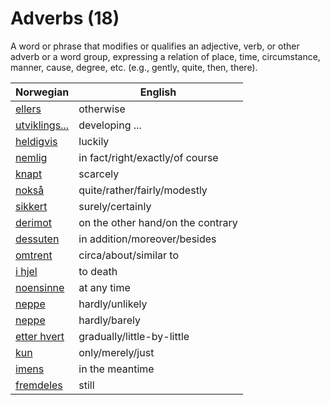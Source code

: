 # Adverbs (18)

A word or phrase that modifies or qualifies an adjective, verb, or other adverb or a word group, expressing a relation of place, time, circumstance, manner, cause, degree, etc. (e.g., gently, quite, then, there).

| Norwegian | English |
| --- | --- |
| [ellers](https://www.ordnett.no/search?language=no&phrase=ellers) | otherwise |
| [utviklings...](https://www.ordnett.no/search?language=no&phrase=utviklings...) | developing ... |
| [heldigvis](https://www.ordnett.no/search?language=no&phrase=heldigvis) | luckily |
| [nemlig](https://www.ordnett.no/search?language=no&phrase=nemlig) | in fact/right/exactly/of course |
| [knapt](https://www.ordnett.no/search?language=no&phrase=knapt) | scarcely |
| [nokså](https://www.ordnett.no/search?language=no&phrase=nokså) | quite/rather/fairly/modestly |
| [sikkert](https://www.ordnett.no/search?language=no&phrase=sikkert) | surely/certainly |
| [derimot](https://www.ordnett.no/search?language=no&phrase=derimot) | on the other hand/on the contrary |
| [dessuten](https://www.ordnett.no/search?language=no&phrase=dessuten) | in addition/moreover/besides |
| [omtrent](https://www.ordnett.no/search?language=no&phrase=omtrent) | circa/about/similar to |
| [i hjel](https://www.ordnett.no/search?language=no&phrase=i%20hjel) | to death |
| [noensinne](https://www.ordnett.no/search?language=no&phrase=noensinne) | at any time |
| [neppe](https://www.ordnett.no/search?language=no&phrase=neppe) | hardly/unlikely |
| [neppe](https://www.ordnett.no/search?language=no&phrase=neppe) | hardly/barely |
| [etter hvert](https://www.ordnett.no/search?language=no&phrase=etter%20hvert) | gradually/little-by-little |
| [kun](https://www.ordnett.no/search?language=no&phrase=kun) | only/merely/just |
| [imens](https://www.ordnett.no/search?language=no&phrase=imens) | in the meantime |
| [fremdeles](https://www.ordnett.no/search?language=no&phrase=fremdeles) | still |

